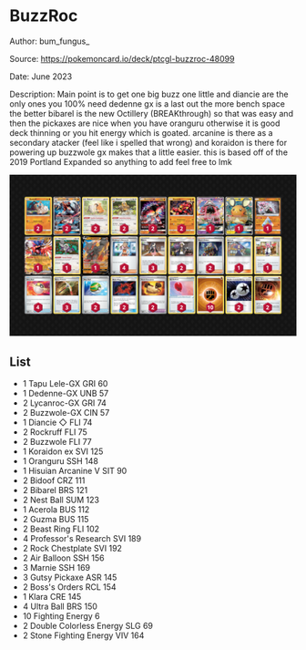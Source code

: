 # BuzzRoc

Author: bum_fungus_

Source: <https://pokemoncard.io/deck/ptcgl-buzzroc-48099>

Date: June 2023

Description: Main point is to get one big buzz one little and diancie are the only ones you 100% need dedenne gx is a last out the more bench space the better bibarel is the new Octillery (BREAKthrough) so that was easy and then the pickaxes are nice when you have oranguru otherwise it is good deck thinning or you hit energy which is goated. arcanine is there as a secondary atacker (feel like i spelled that wrong)  and koraidon is there for powering up buzzwole gx makes that a little easier. this is based off of the 2019 Portland Expanded so anything to add feel free to lmk

![decklist](../images/../../images/SVI/BuzzRoc/1-%20BuzzRoc.png)

## List

* 1 Tapu Lele-GX GRI 60
* 1 Dedenne-GX UNB 57
* 2 Lycanroc-GX GRI 74
* 2 Buzzwole-GX CIN 57
* 1 Diancie ◇ FLI 74
* 2 Rockruff FLI 75
* 2 Buzzwole FLI 77
* 1 Koraidon ex SVI 125
* 1 Oranguru SSH 148
* 1 Hisuian Arcanine V SIT 90
* 2 Bidoof CRZ 111
* 2 Bibarel BRS 121
* 2 Nest Ball SUM 123
* 1 Acerola BUS 112
* 2 Guzma BUS 115
* 2 Beast Ring FLI 102
* 4 Professor's Research SVI 189
* 2 Rock Chestplate SVI 192
* 2 Air Balloon SSH 156
* 3 Marnie SSH 169
* 3 Gutsy Pickaxe ASR 145
* 2 Boss's Orders RCL 154
* 1 Klara CRE 145
* 4 Ultra Ball BRS 150
* 10 Fighting Energy 6
* 2 Double Colorless Energy SLG 69
* 2 Stone Fighting Energy VIV 164
